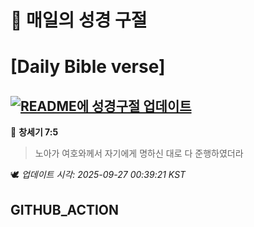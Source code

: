 # 🙏 매일의 성경 구절
# [Daily Bible verse]
## [![README에 성경구절 업데이트](https://github.com/DONGSUKA/first_test/actions/workflows/update-readme-bible.yml/badge.svg)](https://github.com/DONGSUKA/first_test/actions/workflows/update-readme-bible.yml)
<!-- START_BIBLE_VERSE -->
📖 **창세기 7:5**
> 노아가 여호와께서 자기에게 명하신 대로 다 준행하였더라

🕊️ _업데이트 시각: 2025-09-27 00:39:21 KST_
  <!-- END_BIBLE_VERSE -->
## GITHUB_ACTION
